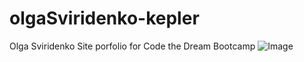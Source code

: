 # olgaSviridenko-kepler
Olga Sviridenko Site porfolio for Code the Dream Bootcamp
![Image](https://github.com/user-attachments/assets/7d8d8c91-a208-42b6-9d8a-8fb6d830ef8f)
